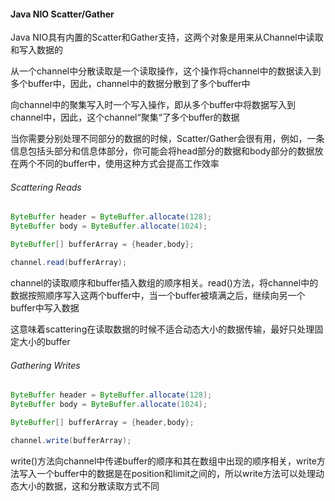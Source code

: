 #### Java NIO Scatter/Gather

Java NIO具有内置的Scatter和Gather支持，这两个对象是用来从Channel中读取和写入数据的

从一个channel中分散读取是一个读取操作，这个操作将channel中的数据读入到多个buffer中，因此，channel中的数据分散到了多个buffer中

向channel中的聚集写入时一个写入操作，即从多个buffer中将数据写入到channel中，因此，这个channel“聚集“了多个buffer的数据

当你需要分别处理不同部分的数据的时候，Scatter/Gather会很有用，例如，一条信息包括头部分和信息体部分，你可能会将head部分的数据和body部分的数据放在两个不同的buffer中，使用这种方式会提高工作效率

###### Scattering Reads
```java
ByteBuffer header = ByteBuffer.allocate(128);
ByteBuffer body = ByteBuffer.allocate(1024);

ByteBuffer[] bufferArray = {header,body};

channel.read(bufferArray);
```
channel的读取顺序和buffer插入数组的顺序相关。read()方法，将channel中的数据按照顺序写入这两个buffer中，当一个buffer被填满之后，继续向另一个buffer中写入数据

这意味着scattering在读取数据的时候不适合动态大小的数据传输，最好只处理固定大小的buffer

###### Gathering Writes
```java
ByteBuffer header = ByteBuffer.allocate(128);
ByteBuffer body = ByteBuffer.allocate(1024);

ByteBuffer[] bufferArray = {header,body};

channel.write(bufferArray);
```

write()方法向channel中传递buffer的顺序和其在数组中出现的顺序相关，write方法写入一个buffer中的数据是在position和limit之间的，所以write方法可以处理动态大小的数据，这和分散读取方式不同